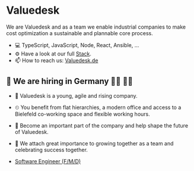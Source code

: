 # Valuedesk

We are Valuedesk and as a team we enable industrial companies to make cost optimization a sustainable and plannable core process.

- 💻 TypeScript, JavaScript, Node, React, Ansible, ...
- ⚙ Have a look at our full [Stack](https://stackshare.io/valuedesk/valuedesk).
- 📫 How to reach us: [Valuedesk.de](https://www.valuedesk.de/)

## 👀 We are hiring in Germany 👩‍💻 👨‍💻

- 🏡 Valuedesk is a young, agile and rising company.
- ⏲ You benefit from flat hierarchies, a modern office and access to a Bielefeld co-working space and flexible working hours.
- 🚀 Become an important part of the company and help shape the future of Valuedesk.
- 🎉 We attach great importance to growing together as a team and celebrating success together.

- [Software Engineer (F/M/D)](https://valuedesk.jobs.personio.de/?language=de)
